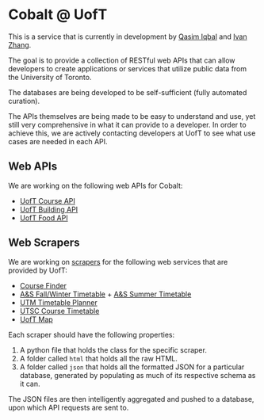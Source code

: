 
Cobalt @ UofT
==============
This is a service that is currently in development by [Qasim Iqbal](https://github.com/Qasim) and [Ivan Zhang](https://github.com/ivanzhangsolutions).

The goal is to provide a collection of RESTful web APIs that can allow developers to create applications or services that utilize public data from the University of Toronto.

The databases are being developed to be self-sufficient (fully automated curation).

The APIs themselves are being made to be easy to understand and use, yet still very comprehensive in what it can provide to a developer. In order to achieve this, we are actively contacting developers at UofT to see what use cases are needed in each API.

Web APIs
----------
We are working on the following web APIs for Cobalt:

  - [UofT Course API](https://github.com/cobalt-io/uoft-course-api)
  - [UofT Building API](https://github.com/cobalt-io/uoft-building-api)
  - [UofT Food API](https://github.com/cobalt-io/uoft-food-api)

Web Scrapers
---------------
We are working on [scrapers](https://github.com/cobalt-io/uoft-scrapers) for the following web services that are provided by UofT:

 - [Course Finder](http://coursefinder.utoronto.ca/)
 - [A&S Fall/Winter Timetable](http://www.artsandscience.utoronto.ca/ofr/timetable/winter/sponsors.htm) + [A&S Summer Timetable](http://www.artsandscience.utoronto.ca/ofr/timetable/summer/sponsors.htm)
 - [UTM Timetable Planner](https://student.utm.utoronto.ca/timetable/)
 - [UTSC Course Timetable](http://www.utsc.utoronto.ca/~registrar/scheduling/timetable)
 - [UofT Map](http://map.utoronto.ca)

Each scraper should have the following properties:

 1. A python file that holds the class for the specific scraper.
 2. A folder called `html` that holds all the raw HTML.
 3. A folder called `json` that holds all the formatted JSON for a particular database, generated by populating as much of its respective schema as it can.

The JSON files are then intelligently aggregated and pushed to a database, upon which API requests are sent to.

